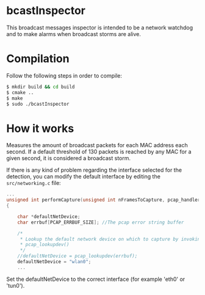 # bcastInspector
This broadcast messages inspector is intended to be a network watchdog and to make alarms when broadcast storms are alive.

# Compilation

Follow the following steps in order to compile:
```bash
$ mkdir build && cd build
$ cmake ..
$ make
$ sudo ./bcastInspector
```

# How it works

Measures the amount of broadcast packets for each MAC address each second. If a default threshold of 130 packets is reached by any MAC for a given second, it is considered a broadcast storm.

If there is any kind of problem regarding the interface selected for the detection, you can modify the default interface by editing the `src/networking.c` file:

```c
...
unsigned int performCapture(unsigned int nFramesToCapture, pcap_handler callback)
{

    char *defaultNetDevice;
    char errbuf[PCAP_ERRBUF_SIZE]; //The pcap error string buffer

    /*
     * Lookup the default network device on which to capture by invoking
     * pcap_lookupdev()
     */
    //defaultNetDevice = pcap_lookupdev(errbuf);
    defaultNetDevice = "wlan0";
    ...
```

Set the defaultNetDevice to the correct interface (for example 'eth0' or 'tun0').
